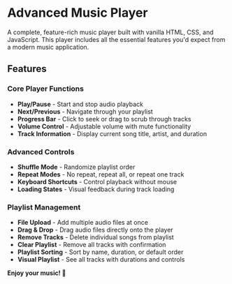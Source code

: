 #  Advanced Music Player

A complete, feature-rich music player built with vanilla HTML, CSS, and JavaScript. This player includes all the essential features you'd expect from a modern music application.

##  Features

###  Core Player Functions
- **Play/Pause** - Start and stop audio playback
- **Next/Previous** - Navigate through your playlist
- **Progress Bar** - Click to seek or drag to scrub through tracks
- **Volume Control** - Adjustable volume with mute functionality
- **Track Information** - Display current song title, artist, and duration

###  Advanced Controls
- **Shuffle Mode** - Randomize playlist order
- **Repeat Modes** - No repeat, repeat all, or repeat one track
- **Keyboard Shortcuts** - Control playback without mouse
- **Loading States** - Visual feedback during track loading

###  Playlist Management
- **File Upload** - Add multiple audio files at once
- **Drag & Drop** - Drag audio files directly onto the player
- **Remove Tracks** - Delete individual songs from playlist
- **Clear Playlist** - Remove all tracks with confirmation
- **Playlist Sorting** - Sort by name, duration, or default order
- **Visual Playlist** - See all tracks with durations and controls


**Enjoy your music! 🎵**
